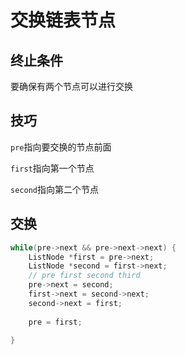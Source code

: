 # 交换链表节点

## 终止条件

要确保有两个节点可以进行交换

## 技巧

`pre`指向要交换的节点前面

`first`指向第一个节点

`second`指向第二个节点

## 交换

```c++
while(pre->next && pre->next->next) {
    ListNode *first = pre->next;
    ListNode *second = first->next;
    // pre first second third
    pre->next = second;
    first->next = second->next;
    second->next = first;
    
    pre = first;
    
}
```


